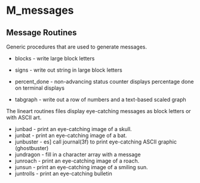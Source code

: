# M_messages

## Message Routines

   Generic procedures that are used to generate messages.

+ blocks        -  write large block letters 
+ signs         -  write out string in large block letters 

+ percent_done  -  non-advancing status counter displays percentage done on terminal displays 
+ tabgraph      -  write out a row of numbers and a text-based scaled graph 

The lineart routines files display eye-catching messages
as block letters or with ASCII art.

+ junbad        -  print an eye-catching image of a skull. 
+ junbat        -  print an eye-catching image of a bat. 
+ junbuster     -  es] call journal(3f) to print eye-catching ASCII graphic (ghostbuster) 
+ jundragon     -  fill in a character array with a message 
+ junroach      -  print an eye-catching image of a roach. 
+ junsun        -  print an eye-catching image of a smiling sun. 
+ juntrolls     -  print an eye-catching bulletin 
